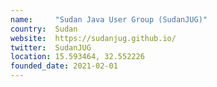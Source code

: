 ```yaml
---
name:     "Sudan Java User Group (SudanJUG)"
country:  Sudan
website:  https://sudanjug.github.io/
twitter:  SudanJUG
location: 15.593464, 32.552226
founded_date: 2021-02-01
---
```

